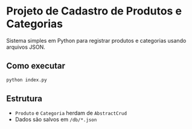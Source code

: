 # Projeto de Cadastro de Produtos e Categorias

Sistema simples em Python para registrar produtos e categorias usando arquivos JSON.

## Como executar

```bash
python index.py
```

## Estrutura
- `Produto` e `Categoria` herdam de `AbstractCrud`
- Dados são salvos em `/db/*.json`
